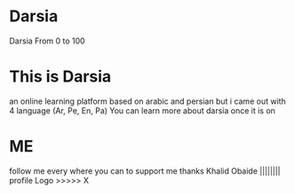 # Darsia
Darsia From 0 to 100 


# This is Darsia 
an online learning platform based on arabic and persian but i came out with 4 language (Ar, Pe, En, Pa)
You can learn more about darsia once it is on 



# ME 
follow me every where you can to support me thanks 
Khalid Obaide   ||||||||   profile Logo >>>>> X
